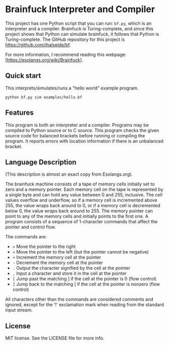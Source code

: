 # Brainfuck Interpreter and Compiler

This project has one Python script that you can run: `bf.py`,
which is an interpreter and a compiler.
Brainfuck is Turing-complete,
and since this project shows that Python can simulate brainfuck,
it follows that Python is Turing-complete.
The GitHub repository for this project is https://github.com/ihalseide/bf.

For more information, I recommend reading this webpage: [https://esolangs.org/wiki/Brainfuck].

## Quick start

This interprets/simulates/runs a "hello world" example program.

```console
python bf.py sim examples/hello.bf
```

## Features

This program is both an interpreter and a compiler.
Programs may be compiled to Python source or to C source.
This program checks the given source code for balanced brackets before running or compiling the program.
It reports errors with location information if there is an unbalanced bracket.

## Language Description

(This description is almost an exact copy from Esolangs.org).

The brainfuck machine consists of a tape of memory cells initially set to zero and a memory pointer.
Each memory cell on the tape is represented by a single byte and can hold any value between 0 and 255, inclusive.
The cell values overflow and underflow,
so if a memory cell is incremented above 255,
the value wraps back around to 0,
or if a memory cell is decremented below 0,
the value wraps back around to 255.
The memory pointer can point to any of the memory cells and initially points to the first one.
A program consists of a sequence of 1-character commands that affect the pointer and control flow.

The commands are:
* `>`	Move the pointer to the right
* `<`	Move the pointer to the left (but the pointer cannot be negative)
* `+`	Increment the memory cell at the pointer
* `-`	Decrement the memory cell at the pointer
* `.`	Output the character signified by the cell at the pointer
* `,`	Input a character and store it in the cell at the pointer
* `[`	Jump past the matching ] if the cell at the pointer is 0 (flow control)
* `]`	Jump back to the matching [ if the cell at the pointer is nonzero (flow control)

All characters other than the commands are considered comments and ignored,
except for the '!' exclamation mark when reading from the standard input stream.

## License

MIT license.
See the LICENSE file for more info.

